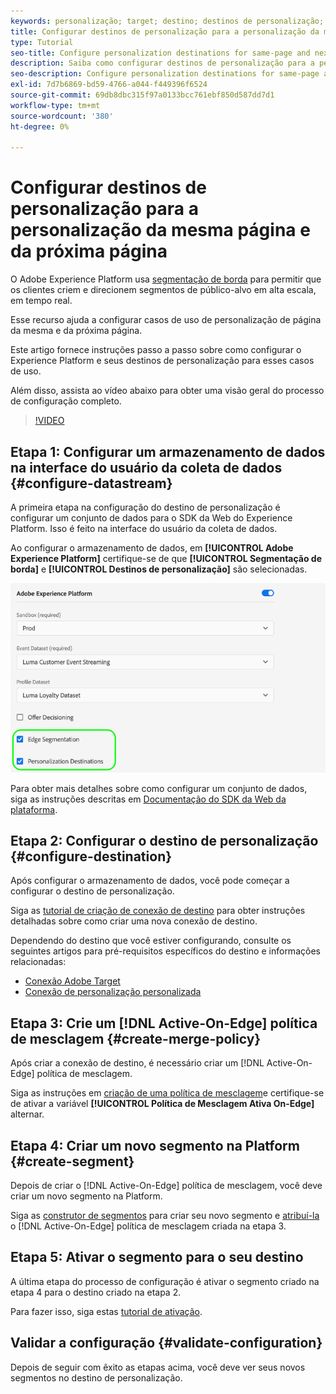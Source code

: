 ```yaml
---
keywords: personalização; target; destino; destinos de personalização; configurar destinos de personalização; mesma página; página seguinte;
title: Configurar destinos de personalização para a personalização da mesma página e da próxima página
type: Tutorial
seo-title: Configure personalization destinations for same-page and next-page personalization.
description: Saiba como configurar destinos de personalização para a personalização de mesma página e próxima página.
seo-description: Configure personalization destinations for same-page and next-page personalization.
exl-id: 7d7b6869-bd59-4766-a044-f449396f6524
source-git-commit: 69db8dbc315f97a0133bcc761ebf850d587dd7d1
workflow-type: tm+mt
source-wordcount: '380'
ht-degree: 0%

---
```


# Configurar destinos de personalização para a personalização da mesma página e da próxima página

O Adobe Experience Platform usa [segmentação de borda](../../segmentation/ui/edge-segmentation.md) para permitir que os clientes criem e direcionem segmentos de público-alvo em alta escala, em tempo real.

Esse recurso ajuda a configurar casos de uso de personalização de página da mesma e da próxima página.

Este artigo fornece instruções passo a passo sobre como configurar o Experience Platform e seus destinos de personalização para esses casos de uso.

Além disso, assista ao vídeo abaixo para obter uma visão geral do processo de configuração completo.

>[!VIDEO](https://video.tv.adobe.com/v/340091/)

## Etapa 1: Configurar um armazenamento de dados na interface do usuário da coleta de dados {#configure-datastream}

A primeira etapa na configuração do destino de personalização é configurar um conjunto de dados para o SDK da Web do Experience Platform. Isso é feito na interface do usuário da coleta de dados.

Ao configurar o armazenamento de dados, em **[!UICONTROL Adobe Experience Platform]** certifique-se de que **[!UICONTROL Segmentação de borda]** e **[!UICONTROL Destinos de personalização]** são selecionadas.

![Configuração do fluxo de dados](../assets/ui/configure-personalization-destinations/datastream-config.png)

Para obter mais detalhes sobre como configurar um conjunto de dados, siga as instruções descritas em [Documentação do SDK da Web da plataforma](../../edge/fundamentals/datastreams.md).

## Etapa 2: Configurar o destino de personalização {#configure-destination}

Após configurar o armazenamento de dados, você pode começar a configurar o destino de personalização.

Siga as [tutorial de criação de conexão de destino](../ui/connect-destination.md) para obter instruções detalhadas sobre como criar uma nova conexão de destino.

Dependendo do destino que você estiver configurando, consulte os seguintes artigos para pré-requisitos específicos do destino e informações relacionadas:

* [Conexão Adobe Target](../catalog/personalization/adobe-target-connection.md)
* [Conexão de personalização personalizada](../catalog/personalization/custom-personalization.md)

## Etapa 3: Crie um [!DNL Active-On-Edge] política de mesclagem {#create-merge-policy}

Após criar a conexão de destino, é necessário criar um [!DNL Active-On-Edge] política de mesclagem.

Siga as instruções em [criação de uma política de mesclagem](../../profile/merge-policies/ui-guide.md#create-a-merge-policy)e certifique-se de ativar a variável **[!UICONTROL Política de Mesclagem Ativa On-Edge]** alternar.

## Etapa 4: Criar um novo segmento na Platform {#create-segment}

Depois de criar o [!DNL Active-On-Edge] política de mesclagem, você deve criar um novo segmento na Platform.

Siga as [construtor de segmentos](../../segmentation/ui/segment-builder.md) para criar seu novo segmento e [atribuí-la](../../segmentation/ui/segment-builder.md#merge-policies) o [!DNL Active-On-Edge] política de mesclagem criada na etapa 3.

## Etapa 5: Ativar o segmento para o seu destino

A última etapa do processo de configuração é ativar o segmento criado na etapa 4 para o destino criado na etapa 2.

Para fazer isso, siga estas [tutorial de ativação](../ui/activate-profile-request-destinations.md).

## Validar a configuração {#validate-configuration}

Depois de seguir com êxito as etapas acima, você deve ver seus novos segmentos no destino de personalização.
